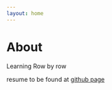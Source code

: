 ```yaml
---
layout: home
---
```

# About
Learning
Row by row


resume to be found at [github page](https://github.com/NumerairX/resume/blob/master/Tang%2C%20Mengzhou.pdf)
